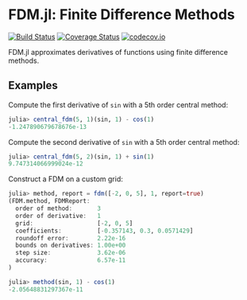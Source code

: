 # FDM.jl: Finite Difference Methods

[![Build Status](https://travis-ci.org/willtebbutt/FDM.jl.svg?branch=master)](https://travis-ci.org/willtebbutt/FDM.jl)
[![Coverage Status](https://coveralls.io/repos/willtebbutt/FDM.jl/badge.svg?branch=master&service=github)](https://coveralls.io/github/willtebbutt/FDM.jl?branch=master)
[![codecov.io](http://codecov.io/github/willtebbutt/FDM.jl/coverage.svg?branch=master)](http://codecov.io/github/willtebbutt/FDM.jl?branch=master)

FDM.jl approximates derivatives of functions using finite difference methods.

## Examples

Compute the first derivative of `sin` with a 5th order central method:

```julia
julia> central_fdm(5, 1)(sin, 1) - cos(1)
-1.247890679678676e-13
```
Compute the second derivative of `sin` with a 5th order central method:

```julia
julia> central_fdm(5, 2)(sin, 1) + sin(1)
9.747314066999024e-12
```

Construct a FDM on a custom grid:

```julia
julia> method, report = fdm([-2, 0, 5], 1, report=true)
(FDM.method, FDMReport:
  order of method:       3
  order of derivative:   1
  grid:                  [-2, 0, 5]
  coefficients:          [-0.357143, 0.3, 0.0571429]
  roundoff error:        2.22e-16
  bounds on derivatives: 1.00e+00
  step size:             3.62e-06
  accuracy:              6.57e-11
)

julia> method(sin, 1) - cos(1)
-2.05648831297367e-11
```
